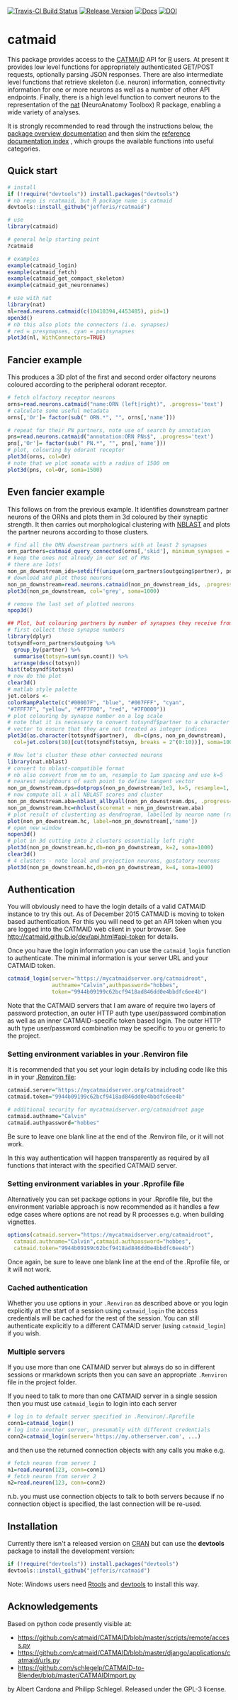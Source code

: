 [![Travis-CI Build Status](https://travis-ci.org/jefferis/rcatmaid.svg?branch=master)](https://travis-ci.org/jefferis/rcatmaid)
[![Release Version](https://img.shields.io/github/release/jefferis/rcatmaid.svg)](https://github.com/jefferis/rcatmaid/releases/latest) 
[![Docs](https://img.shields.io/badge/docs-100%25-brightgreen.svg)](http://jefferis.github.io/nat/rcatmaid/)
[![DOI](https://zenodo.org/badge/25650381.svg)](https://zenodo.org/badge/latestdoi/25650381)

# catmaid

This package provides access to the [CATMAID](http://catmaid.org/) API for 
[R](http://r-project.org/) users.  At present it provides low level functions 
for appropriately authenticated GET/POST requests, optionally parsing JSON responses.
There are also intermediate level functions that retrieve skeleton (i.e. neuron) 
information, connectivity information for one or more neurons as well as a number 
of other API endpoints. Finally, there is
a high level function to convert neurons to the representation of the
[nat](https://github.com/jefferis/nat) (NeuroAnatomy Toolbox) R package, enabling
a wide variety of analyses.

It is strongly recommended to read through the instructions below, the [package
overview documentation](http://jefferis.github.io/rcatmaid/reference/catmaid-package.html)
and then skim the [reference documentation index](http://jefferis.github.io/rcatmaid/reference/)
, which groups the available functions into useful categories.

## Quick start
```r
# install
if (!require("devtools")) install.packages("devtools")
# nb repo is rcatmaid, but R package name is catmaid
devtools::install_github("jefferis/rcatmaid")

# use 
library(catmaid)

# general help starting point
?catmaid

# examples
example(catmaid_login)
example(catmaid_fetch)
example(catmaid_get_compact_skeleton)
example(catmaid_get_neuronnames)

# use with nat
library(nat)
nl=read.neurons.catmaid(c(10418394,4453485), pid=1)
open3d()
# nb this also plots the connectors (i.e. synapses) 
# red = presynapses, cyan = postsynapses
plot3d(nl, WithConnectors=TRUE)
```
## Fancier example
This produces a 3D plot of the first and second order olfactory neurons
coloured according to the peripheral odorant receptor.
```r
# fetch olfactory receptor neurons
orns=read.neurons.catmaid("name:ORN (left|right)", .progress='text')
# calculate some useful metadata
orns[,'Or']= factor(sub(" ORN.*", "", orns[,'name']))

# repeat for their PN partners, note use of search by annotation
pns=read.neurons.catmaid("annotation:ORN PNs$", .progress='text')
pns[,'Or']= factor(sub(" PN.*", "", pns[,'name']))
# plot, colouring by odorant receptor
plot3d(orns, col=Or)
# note that we plot somata with a radius of 1500 nm
plot3d(pns, col=Or, soma=1500)
```
## Even fancier example
This follows on from the previous example. It identifies downstream partner
neurons of the ORNs and plots them in 3d coloured by their synaptic strength.
It then carries out morphological clustering with [NBLAST](http://bit.ly/nblast)
and plots the partner neurons according to those clusters.

```r
# find all the ORN downstream partners with at least 2 synapses
orn_partners=catmaid_query_connected(orns[,'skid'], minimum_synapses = 2)
# keep the ones not already in our set of PNs
# there are lots!
non_pn_downstream_ids=setdiff(unique(orn_partners$outgoing$partner), pns[,'skid'])
# download and plot those neurons
non_pn_downstream=read.neurons.catmaid(non_pn_downstream_ids, .progress='text')
plot3d(non_pn_downstream, col='grey', soma=1000)

# remove the last set of plotted neurons
npop3d()

## Plot, but colouring partners by number of synapses they receive from ORNs
# first collect those synapse numbers
library(dplyr)
totsyndf=orn_partners$outgoing %>% 
  group_by(partner) %>% 
  summarise(totsyn=sum(syn.count)) %>% 
  arrange(desc(totsyn))
hist(totsyndf$totsyn)
# now do the plot
clear3d()
# matlab style palette
jet.colors <-
colorRampPalette(c("#00007F", "blue", "#007FFF", "cyan",
"#7FFF7F", "yellow", "#FF7F00", "red", "#7F0000"))
# plot colouring by synapse number on a log scale 
# note that it is necessary to convert totsyndf$partner to a character
# vector to ensure that they are not treated as integer indices
plot3d(as.character(totsyndf$partner),  db=c(pns, non_pn_downstream), 
  col=jet.colors(10)[cut(totsyndf$totsyn, breaks = 2^(0:10))], soma=1000)

# Now let's cluster these other connected neurons
library(nat.nblast)
# convert to nblast-compatible format
# nb also convert from nm to um, resample to 1µm spacing and use k=5
# nearest neighbours of each point to define tangent vector
non_pn_downstream.dps=dotprops(non_pn_downstream/1e3, k=5, resample=1, .progress='text')
# now compute all x all NBLAST scores and cluster
non_pn_downstream.aba=nblast_allbyall(non_pn_downstream.dps, .progress='text')
non_pn_downstream.hc=nhclust(scoremat = non_pn_downstream.aba)
# plot result of clusterting as dendrogram, labelled by neuron name (rather than id)
plot(non_pn_downstream.hc, label=non_pn_downstream[,'name'])
# open new window
nopen3d()
# plot in 3d cutting into 2 clusters essentially left right
plot3d(non_pn_downstream.hc,db=non_pn_downstream, k=2, soma=1000)
clear3d() 
# 4 clusters - note local and projection neurons, gustatory neurons
plot3d(non_pn_downstream.hc,db=non_pn_downstream, k=4, soma=1000)
```

## Authentication
You will obviously need to have the login details of a valid CATMAID instance to try 
this out. As of December 2015 CATMAID is moving to token based authentication. For this
you will need to get an API token when you are logged into the CATMAID web 
client in your browser. See http://catmaid.github.io/dev/api.html#api-token for
details. 

Once you have the login information you can use the `catmaid_login` function to 
authenticate. The minimal information is your server URL and your CATMAID token.

```r
catmaid_login(server="https://mycatmaidserver.org/catmaidroot",
              authname="Calvin",authpassword="hobbes",
              token="9944b09199c62bcf9418ad846dd0e4bbdfc6ee4b")
```

Note that the CATMAID servers that I am aware of require two layers of password
protection, an outer HTTP auth type user/password combination as well as an inner
CATMAID-specific token based login. The outer HTTP auth type user/password 
combination may be specific to you or generic to the project.

### Setting environment variables in your .Renviron file
It is recommended that you set your login details by including code like 
this in in your [.Renviron file](https://www.rdocumentation.org/packages/base/versions/3.4.0/topics/Startup):

```r
catmaid.server="https://mycatmaidserver.org/catmaidroot"
catmaid.token="9944b09199c62bcf9418ad846dd0e4bbdfc6ee4b"

# additional security for mycatmaidserver.org/catmaidroot page
catmaid.authname="Calvin"
catmaid.authpassword="hobbes"
```
Be sure to leave one blank line at the end of the .Renviron file, or it will not work.

In this way authentication will happen transparently as required by all functions
that interact with the specified CATMAID server. 

### Setting environment variables in your .Rprofile file
Alternatively you can set package options in your .Rprofile file, but the 
environment variable approach is now recommended as it handles a few edge cases
where options are not read by R processes e.g. when building vignettes.

```r
options(catmaid.server="https://mycatmaidserver.org/catmaidroot",
  catmaid.authname="Calvin",catmaid.authpassword="hobbes",
  catmaid.token="9944b09199c62bcf9418ad846dd0e4bbdfc6ee4b")
```
Once again, be sure to leave one blank line at the end of the .Rprofile file, 
or it will not work.

### Cached authentication 
Whether you use options in your `.Renviron` as described above or you login 
explicitly at the start of a session using `catmaid_login` the access credentials 
will be cached for the rest of the session. You can still authenticate explicitly
to a different CATMAID server (using `catmaid_login`) if you wish.

### Multiple servers
If you use more than one CATMAID server but always do so in different sessions
or rmarkdown scripts then you can save an appropriate `.Renviron` file in the 
project folder.

If you need to talk to more than one CATMAID server in a single session then you 
must use `catmaid_login` to login into each server

```r
# log in to default server specified in .Renviron/.Rprofile
conn1=catmaid_login()
# log into another server, presumably with different credentials
conn2=catmaid_login(server='https://my.otherserver.com', ...)
```

and then use the returned connection objects with any calls you make e.g.

```r
# fetch neuron from server 1
n1=read.neuron(123, conn=conn1)
# fetch neuron from server 2
n2=read.neuron(123, conn=conn2)
```
n.b. you must use connection objects to talk to both servers because if no 
connection object is specified, the last connection will be re-used.

## Installation
Currently there isn't a released version on [CRAN](https://cran.r-project.org/)
but can use the **devtools** package to install the development version:

```r
if (!require("devtools")) install.packages("devtools")
devtools::install_github("jefferis/rcatmaid")
```

Note: Windows users need [Rtools](https://cran.r-project.org/bin/windows/Rtools/) and
[devtools](https://cran.r-project.org/package=devtools) to install this way.

## Acknowledgements

Based on python code presently visible at:

* https://github.com/catmaid/CATMAID/blob/master/scripts/remote/access.py
* https://github.com/catmaid/CATMAID/blob/master/django/applications/catmaid/urls.py
* https://github.com/schlegelp/CATMAID-to-Blender/blob/master/CATMAIDImport.py

by Albert Cardona and Philipp Schlegel. Released under the GPL-3 license.
